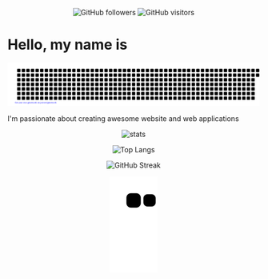 <div align=center>
  
![GitHub followers](https://img.shields.io/github/followers/abdulkader?logo=github) 
![GitHub visitors](https://visitor-badge-reloaded.herokuapp.com/badge?page_id=abdulkader.visitor.badge.reloaded&logo=github)

</div>

# Hello, my name is 

![gitartwork](gitartwork.svg)

I'm passionate about creating awesome website and web applications

<div align=center>

![stats](https://github-readme-stats.vercel.app/api?username=abdulkader&include_all_commits=true&show_icons=true&theme=prussian&count_private=true&cache_seconds=5)

![Top Langs](https://github-readme-stats.vercel.app/api/top-langs/?username=abdulkader&theme=prussian&layout=compact)

![GitHub Streak](https://github-readme-streak-stats.herokuapp.com?user=abdulkader&theme=dark&hide_border=true&date_format=M%20j%5B%2C%20Y%5D)

<p align=center><img align="center" src="https://raw.githubusercontent.com/abdulkader/abdulkader/output/github-contribution-grid.svg" /></p>

</div>
